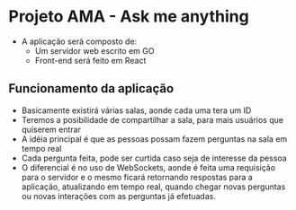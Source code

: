# Projeto AMA - Ask me anything

- A aplicação será composto de: 
  - Um servidor web escrito em GO
  - Front-end será feito em React


## Funcionamento da aplicação

- Basicamente existirá várias salas, aonde cada uma tera um ID
- Teremos a posibilidade de compartilhar a sala, para mais usuários que quiserem entrar
- A idéia principal é que as pessoas possam fazem perguntas na sala em tempo real
- Cada pergunta feita, pode ser curtida caso seja de interesse da pessoa
- O diferencial é no uso de WebSockets, aonde é feita uma requisição para o servidor e o mesmo ficará retornando respostas para a aplicação, atualizando em tempo real, quando chegar novas perguntas ou novas interações com as perguntas já efetuadas.